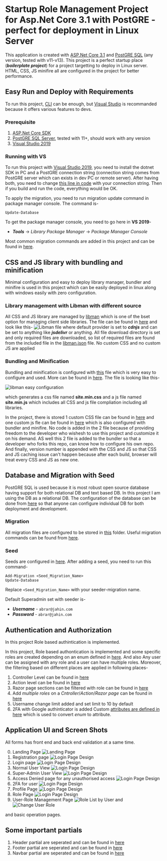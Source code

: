 # Startup Role Management Project for Asp.Net Core 3.1  with PostGRE - perfect for deployment in Linux Server

This application is created with [ASP.Net Core 3.1](https://dotnet.microsoft.com/download/dotnet-core/3.1) and [PostGRE SQL](https://www.postgresql.org/download/) (any version, tested with v11-v13). This project is a perfect startup place (***boilerplate project***) for a project targetting to deploy in Linux server. HTML, CSS, JS minifire all are configured in the project for better performance.

## Easy Run and Deploy with Requirements

To run this project, [CLI](https://www.c-sharpcorner.com/article/net-core-cli2/) can be enough, but [Visual Studio](https://visualstudio.microsoft.com/vs/) is recommanded because it offers various features to devs.

### Prerequisite

1. [ASP.Net Core SDK](https://dotnet.microsoft.com/download/dotnet-core/3.1)
2. [PostGRE SQL Server](https://www.postgresql.org/download/), tested with 11+, should work with any version
3. [Visual Studio 2019](https://visualstudio.microsoft.com/vs/)

### Running with VS

To run this project with [Visual Studio 2019](https://visualstudio.microsoft.com/vs/), you need to install the dotnet SDK in PC and a PostGRE connection string (connection string comes from PostGRE server which can exists in dev PC or remote server). After having both, you need to change [this line in code](./appsettings.json#L3) with your connection string. Then if you build and run the code, everything would be OK.

To apply the migration, you need to run migration update command in package manager console. The command is-

	Update-Database

To get the package manager console, you need to go here in **VS 2019**-

- ***Tools*** -> *Library Package Manager* -> *Package Manager Console* 

Most common migration commands are added in this project and can be found in [here](./.doc/Links_and_Commands.md).

## CSS and JS library with bundling and minification

Minimal configuration and easy to deploy library manager, bundler and minifire is used in this project which can be easily deployed in linux along with windows easily with zero configuration.

### Library management with Libman with different source
All CSS and JS library are managed by [libman](https://docs.microsoft.com/en-us/aspnet/core/client-side/libman/libman-vs?view=aspnetcore-3.1) which is one of the bset option for managing client side libraries. The file can be found in [here](./libman.json) and look like this-
![Libman file ](.doc/img/libman.jpg)
where default provider is set to ***cdnjs*** and can be set to anything like ***jsdelivr*** or anything. All file download directory is set and only required files are downloaded, so list of required files are found from the included file in the [libman.json](./libman.json) file.
No custom CSS and no custom JS are applied

### Bundling and Minification

Bundling and minification is configured with [this](./bundleconfig.json) file which is very easy to configure and used. More can be found in [here](https://docs.microsoft.com/en-us/aspnet/core/client-side/bundling-and-minification?view=aspnetcore-3.1). The file is looking like this-

![libman easy configuration](.doc/img/libman.jpg)

which generates a css file named **site.min.css** and a js file named **site.min.js** which includes all CSS and js file compliation including all libraries.

In the project, there is stored 1 custom CSS file can be found in [here](./wwwroot/css/site.css) and one custom js fle can be found in [here](./wwwroot/js/site.js) which is also configured with bundler and minifire. No code is added in the 2 file because of providing freedom to the developer who wishesh to use this project and customize it on his demand. AS well this 2 file is added to the bundler so that a developer who forks this repo, can know how to configure his own repo. And finally, version number is appended with the CSS and JS so that CSS and JS caching issue can't happen because after each build, browser will treat every CSS and JS as new one.

## Database and Migration with Seed

PostGRE SQL is used because it is most robust open source database having support for both relational DB and text based DB. In this project I am using the DB as a relational DB. The configuration of the database can be done from [here](/appsettings.json#L3) so that anyone can configure individual DB for both deployment and development.

### Migration
All migration files are configured to be stored in [this](./Data/ApplicationDbContext.cs) folder. Useful migration commands can be found from [here](./.doc/Links_and_Commands.md).

### Seed

Seeds are configured in [here](/Data/Seeds/SeedController.cs#L19). After adding a seed, you need to run this command-

	Add-Migration <Seed_Migration_Name>
	Update-Database

Replace `<Seed_Migration_Name>` with your seeder-migration name.

Default Superadmin set with seeder is-

- ***Username*** - `abrar@jahin.com`
- ***Password*** - `abrar@jahin.com`

## Authentication and Authorization

In this project Role based authintication is implemented. 

In this project, Role based authontication is implemented and some specific roles are created depending on an enum defined in [here](./Data/Enums/EClaims.cs). And also Any user can be assigned with any role and a user can have multiple roles. Moreover, the filtering based on different places are applied in following places-

1. Controller Level can be found in [here](./Controllers/SuperAdmin/RoleManagerController.cs#L11)
2. Action level can be found in [here](./Controllers/HomeController.cs#L30)
3. Razor page sections can be filtered with role can be found in [here](./Views/Shared/LayoutPartial/_navigator.cshtml#L27)
4. Add *multiple roles* on a *Cntroller*/*Action*/*Razor page* can be found in [here](./Controllers/HomeController.cs#L30)
5. Username change limit added and set limit to 10 by default
6. 2FA with Google authinticator is added
Custom [attributes are defined in here](./Attributes/AuthorizeRolesAttribute.cs#L11) which is used to convert *enum* to attribute.

## Application UI and Screen Shots

All forms has front end and back end validation at a same time. 

0. Landing Page ![Landing Page](./.doc/img/1.landing.jpg)
1. Registration page ![Login Page Design](./.doc/img/2.1.registration.jpg)
2. Login page ![Login Page Design](./.doc/img/2.2.login.jpg)
3. Normal User View ![Login Page Design](./.doc/img/3.normal_user_view.jpg)
4. Super-Admin User View ![Login Page Design](./.doc/img/6.super_admin.jpg)
5. Access Denied page for any unauthorised access ![Login Page Design](./.doc/img/9.access_denied.jpg)
6. 2FA for user ![Login Page Design](./.doc/img/5.2fa.jpg)
7. Profile Page ![Login Page Design](./.doc/img/4.profile.jpg)
8. Role Page ![Login Page Design](./.doc/img/7.roles.jpg)
9. User-Role Management Page ![Role List by User](./.doc/img/8.1.roles_user.jpg) and ![Change User Role](./.doc/img/8.2.roles_user.jpg)

and basic operation pages.

## Some important partials

1. Header partial are seperated and can be found in [here](./Views/Shared/LayoutPartial/_header.cshtml)
2. Footer partial are seperated and can be found in [here](./Views/Shared/LayoutPartial/_footer.cshtml)
3. Navbar partial are seperated and can be found in [here](./Views/Shared/LayoutPartial/_navigator.cshtml)